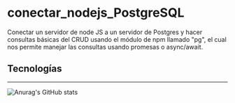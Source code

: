 # conectar_nodejs_PostgreSQL
Conectar un servidor de node JS a un servidor de Postgres y hacer consultas básicas del CRUD usando el módulo de npm llamado "pg", el cual nos permite manejar las consultas usando promesas o async/await.

## Tecnologías
***


![Anurag's GitHub stats](https://github-readme-stats.vercel.app/api?username=anuraghazra&show_icons=true)
